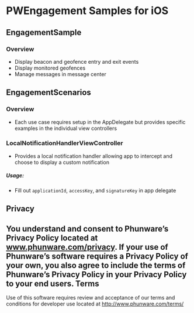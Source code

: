 PWEngagement Samples for iOS
====================

## EngagementSample

### Overview
- Display beacon and geofence entry and exit events
- Display monitored geofences
- Manage messages in message center

## EngagementScenarios

### Overview
- Each use case requires setup in the AppDelegate but provides specific examples in the individual view controllers

### LocalNotificationHandlerViewController
- Provides a local notification handler allowing app to intercept and choose to display a custom notification

##### Usage:
- Fill out `applicationId`, `accessKey`, and `signatureKey` in app delegate

Privacy
-----------
You understand and consent to Phunware’s Privacy Policy located at www.phunware.com/privacy. If your use of Phunware’s software requires a Privacy Policy of your own, you also agree to include the terms of Phunware’s Privacy Policy in your Privacy Policy to your end users.
Terms
-----------
Use of this software requires review and acceptance of our terms and conditions for developer use located at http://www.phunware.com/terms/
